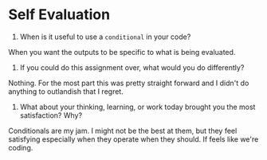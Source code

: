 # Self Evaluation

1. When is it useful to use a `conditional` in your code?

When you want the outputs to be specific to what is being evaluated.

1. If you could do this assignment over, what would you do differently?

Nothing. For the most part this was pretty straight forward and I didn't do anything
to outlandish that I regret. 

1. What about your thinking, learning, or work today brought you the most satisfaction? Why?

Conditionals are my jam. I might not be the best at them, but they feel satisfying
especially when they operate when they should. If feels like we're coding.

